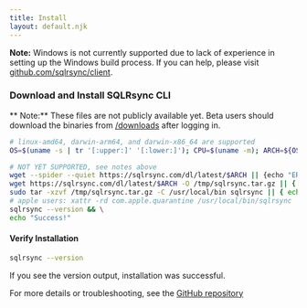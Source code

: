 ```yaml
---
title: Install
layout: default.njk
---
```


**Note:** Windows is not currently supported due to lack of experience in setting up the Windows build process. If you can help, please visit [github.com/sqlrsync/client](https://github.com/sqlrsync/client).

### Download and Install SQLRsync CLI

** Note:** These files are not publicly available yet. Beta users should download the binaries from [/downloads](https://sqlrsync.com/downloads) after logging in.

```sh
# linux-amd64, darwin-arm64, and darwin-x86_64 are supported
OS=$(uname -s | tr '[:upper:]' '[:lower:]'); CPU=$(uname -m); ARCH=${OS}-${CPU}

# NOT YET SUPPORTED, see notes above
wget --spider --quiet https://sqlrsync.com/dl/latest/$ARCH || {echo "ERROR: There doesn't appear to be a release for $ARCH"; exit 1;} && \
wget https://sqlrsync.com/dl/latest/$ARCH -O /tmp/sqlrsync.tar.gz || { echo "ERROR: Couldn't write to /tmp/"; exit 1; } && \
sudo tar -xzvf /tmp/sqlrsync.tar.gz -C /usr/local/bin sqlrsync || { echo "ERROR: Couldn't extract to /usr/local/bin"; exit 1; } && \
# apple users: xattr -rd com.apple.quarantine /usr/local/bin/sqlrsync
sqlrsync --version && \
echo "Success!"
```

#### Verify Installation

```sh
sqlrsync --version
```

If you see the version output, installation was successful.

For more details or troubleshooting, see the [GitHub repository](https://github.com/sqlrsync/client)
